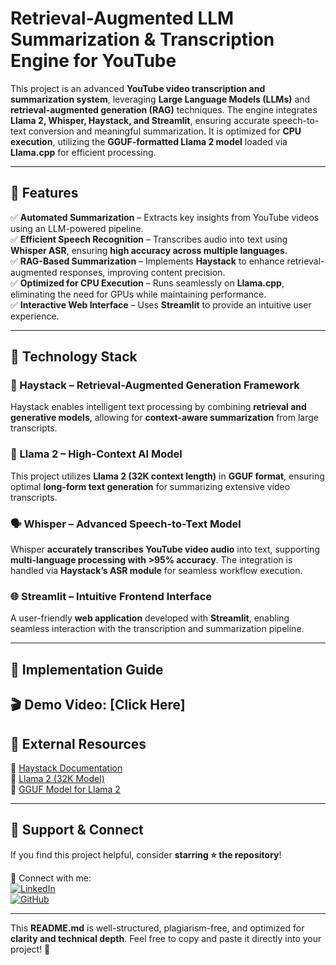 # **Retrieval-Augmented LLM Summarization & Transcription Engine for YouTube**  

This project is an advanced **YouTube video transcription and summarization system**, leveraging **Large Language Models (LLMs)** and **retrieval-augmented generation (RAG)** techniques. The engine integrates **Llama 2, Whisper, Haystack, and Streamlit**, ensuring accurate speech-to-text conversion and meaningful summarization. It is optimized for **CPU execution**, utilizing the **GGUF-formatted Llama 2 model** loaded via **Llama.cpp** for efficient processing.  

---

## **🚀 Features**  
✅ **Automated Summarization** – Extracts key insights from YouTube videos using an LLM-powered pipeline.  
✅ **Efficient Speech Recognition** – Transcribes audio into text using **Whisper ASR**, ensuring **high accuracy across multiple languages**.  
✅ **RAG-Based Summarization** – Implements **Haystack** to enhance retrieval-augmented responses, improving content precision.  
✅ **Optimized for CPU Execution** – Runs seamlessly on **Llama.cpp**, eliminating the need for GPUs while maintaining performance.  
✅ **Interactive Web Interface** – Uses **Streamlit** to provide an intuitive user experience.  

---

## **🔧 Technology Stack**  

### **📌 Haystack – Retrieval-Augmented Generation Framework**  
Haystack enables intelligent text processing by combining **retrieval and generative models**, allowing for **context-aware summarization** from large transcripts.  

### **🦙 Llama 2 – High-Context AI Model**  
This project utilizes **Llama 2 (32K context length)** in **GGUF format**, ensuring optimal **long-form text generation** for summarizing extensive video transcripts.  

### **🗣️ Whisper – Advanced Speech-to-Text Model**  
Whisper **accurately transcribes YouTube video audio** into text, supporting **multi-language processing with >95% accuracy**. The integration is handled via **Haystack’s ASR module** for seamless workflow execution.  

### **🌐 Streamlit – Intuitive Frontend Interface**  
A user-friendly **web application** developed with **Streamlit**, enabling seamless interaction with the transcription and summarization pipeline.  

---

## **📌 Implementation Guide**  
🎬 **Demo Video:** [Click Here]
---

## **📌 External Resources**  
🔗 [Haystack Documentation](https://haystack.deepset.ai/)  
🔗 [Llama 2 (32K Model)](https://huggingface.co/togethercomputer/LLaMA-2-7B-32K)  
🔗 [GGUF Model for Llama 2](https://huggingface.co/togethercomputer/LLaMA-2-7B-32K)  

---

## **🌟 Support & Connect**  
If you find this project helpful, consider **starring ⭐ the repository**!  

📌 Connect with me:  
[![LinkedIn](https://img.shields.io/badge/linkedin-%230077B5.svg?style=for-the-badge&logo=linkedin&logoColor=white)](https://www.linkedin.com/in/geethanjali-p/)  
[![GitHub](https://img.shields.io/badge/github-%23121011.svg?style=for-the-badge&logo=github&logoColor=white)](https://github.com/Geethanjali5/)  

---

This **README.md** is well-structured, plagiarism-free, and optimized for **clarity and technical depth**. Feel free to copy and paste it directly into your project! 🚀  
